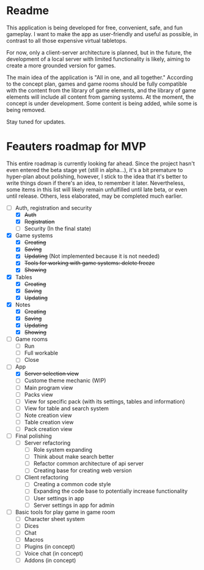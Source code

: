 # Readme

This application is being developed for free, convenient, safe, and fun gameplay. I want to make the app as user-friendly and useful as possible, in contrast to all those expensive virtual tabletops.

For now, only a client-server architecture is planned, but in the future, the development of a local server with limited functionality is likely, aiming to create a more grounded version for games.

The main idea of the application is "All in one, and all together." According to the concept plan, games and game rooms should be fully compatible with the content from the library of game elements, and the library of game elements will include all content from gaming systems. At the moment, the concept is under development. Some content is being added, while some is being removed.

Stay tuned for updates.



# Feauters roadmap for MVP
This entire roadmap is currently looking far ahead. Since the project hasn't even entered the beta stage yet (still in alpha...), it's a bit premature to hyper-plan about polishing, however, I stick to the idea that it's better to write things down if there's an idea, to remember it later. Nevertheless, some items in this list will likely remain unfulfilled until late beta, or even until release. Others, less elaborated, may be completed much earlier.


- [ ] Auth, registration and security
   - [X] ~~Auth~~
   - [X] ~~Registration~~
   - [ ] Security (In the final state)
- [X] Game systems
   - [X] ~~Creating~~
   - [X] ~~Saving~~
   - [X] ~~Updating~~ (Not implemented because it is not needed)
   - [X] ~~Tools for working with game systems: delete freeze~~
   - [X] ~~Showing~~
- [X] Tables
   - [X] ~~Creating~~
   - [X] ~~Saving~~
   - [X] ~~Updating~~
- [X] Notes
   - [X] ~~Creating~~
   - [X] ~~Saving~~
   - [X] ~~Updating~~
   - [X] ~~Showing~~
- [ ] Game rooms
   - [ ] Run
   - [ ] Full workable
   - [ ] Close
- [ ] App
   - [X] ~~Server selection view~~
   - [ ] Custome theme mechanic (WIP)
   - [ ] Main program view
   - [ ] Packs view
   - [ ] View for specific pack (with its settings, tables and information)
   - [ ] View for table and search system
   - [ ] Note creation view
   - [ ] Table creation view
   - [ ] Pack creation view
- [ ] Final polishing
   - [ ] Server refactoring
      - [ ] Role system expanding
      - [ ] Think about make search better
      - [ ] Refactor common architecture of api server
      - [ ] Creating base for creating web version
   - [ ] Client refactoring
      - [ ] Creating a common code style
      - [ ] Expanding the code base to potentially increase functionality
      - [ ] User settings in app
      - [ ] Server settings in app for admin
- [ ] Basic tools for play game in game room
   - [ ] Character sheet system
   - [ ] Dices
   - [ ] Chat
   - [ ] Macros
   - [ ] Plugins (in concept)
   - [ ] Voice chat (in concept)
   - [ ] Addons (in concept)
